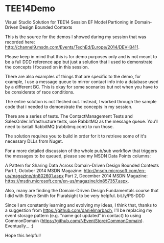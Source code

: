 TEE14Demo
=========

Visual Studio Solution for TEE14 Session EF Model Partioning in Domain-Driven Design Bounded Contexts

This is the source for the demos I showed during my session that was recorded here: http://channel9.msdn.com/Events/TechEd/Europe/2014/DEV-B411.

Please keep in mind that this is for demo purposes only and is not meant to be a full DDD reference app but just a solution that I used to demonstrate the concepts I focused on in this session.

There are also examples of things that are specific to the demo, for example, I use a message queue to mirror contact info into a database used by a different BC. This is okay for some scenarios but not when you have to be considerate of race conditions.

The entire solution is not fleshed out. Instead, I worked through the sample code that i needed to demonstrate the concepts in my session.

There are a series of tests. The ContactManagement Tests and SalesOrder.Infrastructure tests, use RabbitMQ as the message queue. You'll need to isntall RabbitMQ (rabbitmq.com) to run those.

The solution requires you to build in order for it to retrieve some of it's necessary DLLs from Nuget.

For a more detailed discussion of the whole pub/sub workflow that triggers the messages to be queued, please see my MSDN Data Points columns:

A Pattern for Sharing Data Across Domain-Driven Design Bounded Contexts
Part 1, October 2014 MSDN Magazine: http://msdn.microsoft.com/en-us/magazine/dn802601.aspx
Part 2, December 2014 MSDN Magazine: https://msdn.microsoft.com/en-us/magazine/dn857357.aspx.

Also, many are finding the Domain-Driven Design Fundamentals course that I did with Steve Smith for Pluralsight to be very helpful. bit.ly/PS-DDD

Since I am constantly learning and evolving my ideas, I think that, thanks to a suggestion from https://github.com/danielmarbach, I'll be replacing my event storage pattern (e.g. "name got updated" in contact) to using CommonDomain (https://github.com/NEventStore/CommonDomain). Eventually... :)

Hope this helpful!


